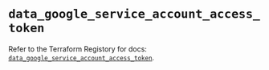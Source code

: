 # `data_google_service_account_access_token`

Refer to the Terraform Registory for docs: [`data_google_service_account_access_token`](https://www.terraform.io/docs/providers/google/d/service_account_access_token).
